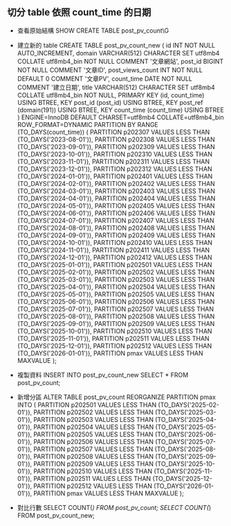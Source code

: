 ## 切分 table 依照 count_time 的日期

* 查看原始結構
SHOW CREATE TABLE post_pv_count\G

* 建立新的 table
CREATE TABLE post_pv_count_new (
  id INT NOT NULL AUTO_INCREMENT,
  domain VARCHAR(512) CHARACTER SET utf8mb4 COLLATE utf8mb4_bin NOT NULL COMMENT '文章網站',
  post_id BIGINT NOT NULL COMMENT '文章ID',
  post_views_count INT NOT NULL DEFAULT 0 COMMENT '文章PV',
  count_time DATE NOT NULL COMMENT '建立日期',
  title VARCHAR(512) CHARACTER SET utf8mb4 COLLATE utf8mb4_bin NOT NULL,
  PRIMARY KEY (id, count_time) USING BTREE,
  KEY post_id (post_id) USING BTREE,
  KEY post_ref (domain(191)) USING BTREE,
  KEY count_time (count_time) USING BTREE
) ENGINE=InnoDB DEFAULT CHARSET=utf8mb4 COLLATE=utf8mb4_bin ROW_FORMAT=DYNAMIC
PARTITION BY RANGE (TO_DAYS(count_time)) (
  PARTITION p202307 VALUES LESS THAN (TO_DAYS('2023-08-01')),
  PARTITION p202308 VALUES LESS THAN (TO_DAYS('2023-09-01')),
  PARTITION p202309 VALUES LESS THAN (TO_DAYS('2023-10-01')),
  PARTITION p202310 VALUES LESS THAN (TO_DAYS('2023-11-01')),
  PARTITION p202311 VALUES LESS THAN (TO_DAYS('2023-12-01')),
  PARTITION p202312 VALUES LESS THAN (TO_DAYS('2024-01-01')),
  PARTITION p202401 VALUES LESS THAN (TO_DAYS('2024-02-01')),
  PARTITION p202402 VALUES LESS THAN (TO_DAYS('2024-03-01')),
  PARTITION p202403 VALUES LESS THAN (TO_DAYS('2024-04-01')),
  PARTITION p202404 VALUES LESS THAN (TO_DAYS('2024-05-01')),
  PARTITION p202405 VALUES LESS THAN (TO_DAYS('2024-06-01')),
  PARTITION p202406 VALUES LESS THAN (TO_DAYS('2024-07-01')),
  PARTITION p202407 VALUES LESS THAN (TO_DAYS('2024-08-01')),
  PARTITION p202408 VALUES LESS THAN (TO_DAYS('2024-09-01')),
  PARTITION p202409 VALUES LESS THAN (TO_DAYS('2024-10-01')),
  PARTITION p202410 VALUES LESS THAN (TO_DAYS('2024-11-01')),
  PARTITION p202411 VALUES LESS THAN (TO_DAYS('2024-12-01')),
  PARTITION p202412 VALUES LESS THAN (TO_DAYS('2025-01-01')),
  PARTITION p202501 VALUES LESS THAN (TO_DAYS('2025-02-01')),
  PARTITION p202502 VALUES LESS THAN (TO_DAYS('2025-03-01')),
  PARTITION p202503 VALUES LESS THAN (TO_DAYS('2025-04-01')),
  PARTITION p202504 VALUES LESS THAN (TO_DAYS('2025-05-01')),
  PARTITION p202505 VALUES LESS THAN (TO_DAYS('2025-06-01')),
  PARTITION p202506 VALUES LESS THAN (TO_DAYS('2025-07-01')),
  PARTITION p202507 VALUES LESS THAN (TO_DAYS('2025-08-01')),
  PARTITION p202508 VALUES LESS THAN (TO_DAYS('2025-09-01')),
  PARTITION p202509 VALUES LESS THAN (TO_DAYS('2025-10-01')),
  PARTITION p202510 VALUES LESS THAN (TO_DAYS('2025-11-01')),
  PARTITION p202511 VALUES LESS THAN (TO_DAYS('2025-12-01')),
  PARTITION p202512 VALUES LESS THAN (TO_DAYS('2026-01-01')),
  PARTITION pmax VALUES LESS THAN MAXVALUE
);


* 複製資料
INSERT INTO post_pv_count_new SELECT * FROM post_pv_count;

* 新增分區
ALTER TABLE post_pv_count
REORGANIZE PARTITION pmax INTO (
  PARTITION p202501 VALUES LESS THAN (TO_DAYS('2025-02-01')),
  PARTITION p202502 VALUES LESS THAN (TO_DAYS('2025-03-01')),
  PARTITION p202503 VALUES LESS THAN (TO_DAYS('2025-04-01')),
  PARTITION p202504 VALUES LESS THAN (TO_DAYS('2025-05-01')),
  PARTITION p202505 VALUES LESS THAN (TO_DAYS('2025-06-01')),
  PARTITION p202506 VALUES LESS THAN (TO_DAYS('2025-07-01')),
  PARTITION p202507 VALUES LESS THAN (TO_DAYS('2025-08-01')),
  PARTITION p202508 VALUES LESS THAN (TO_DAYS('2025-09-01')),
  PARTITION p202509 VALUES LESS THAN (TO_DAYS('2025-10-01')),
  PARTITION p202510 VALUES LESS THAN (TO_DAYS('2025-11-01')),
  PARTITION p202511 VALUES LESS THAN (TO_DAYS('2025-12-01')),
  PARTITION p202512 VALUES LESS THAN (TO_DAYS('2026-01-01')),
  PARTITION pmax VALUES LESS THAN MAXVALUE
);

* 對比行數
SELECT COUNT(*) FROM post_pv_count;
SELECT COUNT(*) FROM post_pv_count_new;

